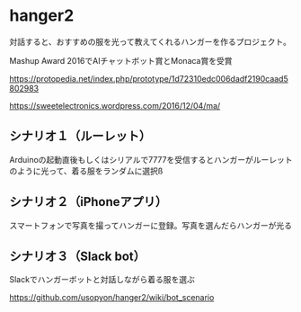 # hanger2

対話すると、おすすめの服を光って教えてくれるハンガーを作るプロジェクト。

Mashup Award 2016でAIチャットボット賞とMonaca賞を受賞

https://protopedia.net/index.php/prototype/1d72310edc006dadf2190caad5802983

https://sweetelectronics.wordpress.com/2016/12/04/ma/

## シナリオ１（ルーレット）

Arduinoの起動直後もしくはシリアルで7777を受信するとハンガーがルーレットのように光って、着る服をランダムに選択ß

## シナリオ２（iPhoneアプリ）

スマートフォンで写真を撮ってハンガーに登録。写真を選んだらハンガーが光る

## シナリオ３（Slack bot）

Slackでハンガーボットと対話しながら着る服を選ぶ

https://github.com/usopyon/hanger2/wiki/bot_scenario
